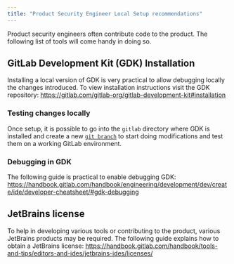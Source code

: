 ```yaml
---
title: "Product Security Engineer Local Setup recommendations"
---
```


Product security engineers often contribute code to the product. The following list of tools will come handy in doing so.

## GitLab Development Kit (GDK) Installation

Installing a local version of GDK is very practical to allow debugging locally the changes introduced. To view installation instructions visit the GDK repository: https://gitlab.com/gitlab-org/gitlab-development-kit#installation

### Testing changes locally

Once setup, it is possible to go into the `gitlab` directory where GDK is installed and create a new [`git branch`](https://git-scm.com/docs/git-branch) to start doing modifications and test them on a working GitLab environment.

### Debugging in GDK

The following guide is practical to enable debugging GDK: https://handbook.gitlab.com/handbook/engineering/development/dev/create/ide/developer-cheatsheet/#gdk-debugging


## JetBrains license

To help in developing various tools or contributing to the product, various JetBrains products may be required. The following guide explains how to obtain a JetBrains license: https://handbook.gitlab.com/handbook/tools-and-tips/editors-and-ides/jetbrains-ides/licenses/

